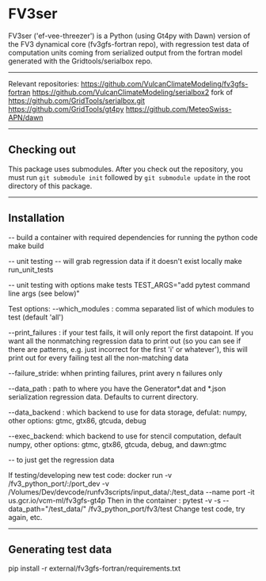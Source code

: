 FV3ser
======
FV3ser ('ef-vee-threezer') is a Python (using Gt4py with Dawn) version of the FV3 dynamical core (fv3gfs-fortran repo), with regression test data of computation units coming from serialized output from the fortran model generated with the Gridtools/serialbox repo.

------------

Relevant repositories:
https://github.com/VulcanClimateModeling/fv3gfs-fortran
https://github.com/VulcanClimateModeling/serialbox2 fork of https://github.com/GridTools/serialbox.git
https://github.com/GridTools/gt4py
https://github.com/MeteoSwiss-APN/dawn

------------
Checking out
------------

This package uses submodules. After you check out the repository, you must run
`git submodule init` followed by `git submodule update` in the root directory of this package.

------------
Installation
------------



-- build a container with required dependencies for running the python code
make build

-- unit testing -- will grab regression data if it doesn't exist locally
make run_unit_tests

-- unit testing with options
make tests TEST_ARGS="add pytest command line args (see below)"

Test options:
   --which_modules <modules to run tests for> : comma separated list of which modules to test (default 'all')
   
   --print_failures : if your test fails, it will only report the first datapoint. If you want all the nonmatching regression data to print out (so you can see if there are patterns, e.g. just incorrect for the first 'i' or whatever'), this will print out for every failing test all the non-matching data

   --failure_stride: whhen printing failures, print avery n failures only
   
   --data_path : path to where you have the Generator*.dat and *.json serialization regression data. Defaults to current directory.
   
   --data_backend : which backend to use for data storage, defulat: numpy, other options: gtmc, gtx86, gtcuda, debug
   
   --exec_backend: which backend to use for stencil computation, default numpy, other options: gtmc, gtx86, gtcuda, debug, and dawn:gtmc

-- to just get the regression data

If testing/developing new test code:
docker run -v <Local fv3gfs checkout>/fv3_python_port/:/port_dev -v /Volumes/Dev/devcode/runfv3scripts/input_data/:/test_data   --name port -it  us.gcr.io/vcm-ml/fv3gfs-gt4p
Then in the container :
pytest -v -s --data_path="/test_data/" /fv3_python_port/fv3/test
Change test code, try again, etc.

------------
Generating test data
------------
pip install -r external/fv3gfs-fortran/requirements.txt